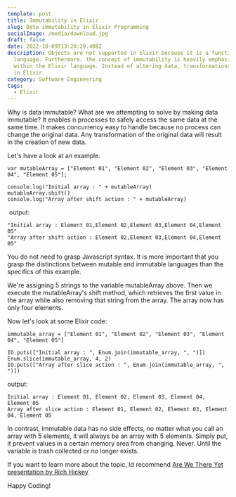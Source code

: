 ```yaml
---
template: post
title: Immutability in Elixir
slug: Data immutability in Elixir Programming
socialImage: /media/download.jpg
draft: false
date: 2022-10-09T13:20:29.408Z
description: Objects are not supported in Elixir because it is a functional
  language. Furthermore, the concept of immutability is heavily emphasized
  within the Elixir language. Instead of altering data, transformations are used
  in Elixir.
category: Software Engineering
tags:
  - Elixir
---
```

Why is data immutable? What are we attempting to solve by making data immutable? It enables n processes to safely access the same data at the same time. It makes concurrency easy to handle because no process can change the original data. Any transformation of the original data will result in the creation of new data.

Let's have a look at an example.

```
var mutableArray = ["Element 01", "Element 02", "Element 03", "Element 04", "Element 05"];

console.log("Initial array : " + mutableArray)
mutableArray.shift()
console.log("Array after shift action : " + mutableArray)
```

 output:

```
"Initial array : Element 01,Element 02,Element 03,Element 04,Element 05"
"Array after shift action : Element 02,Element 03,Element 04,Element 05"
```

You do not need to grasp Javascript syntax. It is more important that you grasp the distinctions between mutable and immutable languages than the specifics of this example.

We're assigning 5 strings to the variable mutableArray above. Then we execute the mutableArray's shift method, which retrieves the first value in the array while also removing that string from the array. The array now has only four elements.

Now let's look at some Elixir code:

```
immutable_array = ["Element 01", "Element 02", "Element 03", "Element 04", "Element 05"]

IO.puts(["Initial array : ", Enum.join(immutable_array, ", ")])  
Enum.slice(immutable_array, 4, 2)
IO.puts(["Array after slice action : ", Enum.join(immutable_array, ", ")])  
```

o﻿utput:

```
Initial array : Element 01, Element 02, Element 03, Element 04, Element 05
Array after slice action : Element 01, Element 02, Element 03, Element 04, Element 05
```

In contrast, immutable data has no side effects, no matter what you call an array with 5 elements, it will always be an array with 5 elements. Simply put, it prevent values in a certain memory area from changing. Never. Until the variable is trash collected or no longer exists. 

If you want to learn more about the topic, Id recommend [Are We There Yet presentation by Rich Hickey](https://youtu.be/ScEPu1cs4l0)

Happy Coding!